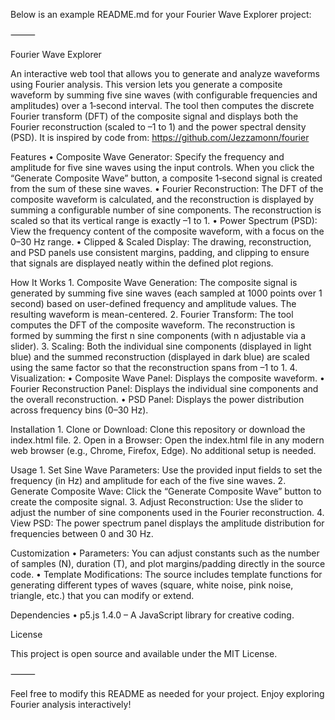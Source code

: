 Below is an example README.md for your Fourier Wave Explorer project:

⸻

Fourier Wave Explorer

An interactive web tool that allows you to generate and analyze waveforms using Fourier analysis. This version lets you generate a composite waveform by summing five sine waves (with configurable frequencies and amplitudes) over a 1‑second interval. The tool then computes the discrete Fourier transform (DFT) of the composite signal and displays both the Fourier reconstruction (scaled to –1 to 1) and the power spectral density (PSD). It is inspired by code from: https://github.com/Jezzamonn/fourier

Features
	•	Composite Wave Generator:
Specify the frequency and amplitude for five sine waves using the input controls. When you click the “Generate Composite Wave” button, a composite 1‑second signal is created from the sum of these sine waves.
	•	Fourier Reconstruction:
The DFT of the composite waveform is calculated, and the reconstruction is displayed by summing a configurable number of sine components. The reconstruction is scaled so that its vertical range is exactly –1 to 1.
	•	Power Spectrum (PSD):
View the frequency content of the composite waveform, with a focus on the 0–30 Hz range.
	•	Clipped & Scaled Display:
The drawing, reconstruction, and PSD panels use consistent margins, padding, and clipping to ensure that signals are displayed neatly within the defined plot regions.

How It Works
	1.	Composite Wave Generation:
The composite signal is generated by summing five sine waves (each sampled at 1000 points over 1 second) based on user-defined frequency and amplitude values. The resulting waveform is mean-centered.
	2.	Fourier Transform:
The tool computes the DFT of the composite waveform. The reconstruction is formed by summing the first n sine components (with n adjustable via a slider).
	3.	Scaling:
Both the individual sine components (displayed in light blue) and the summed reconstruction (displayed in dark blue) are scaled using the same factor so that the reconstruction spans from –1 to 1.
	4.	Visualization:
	•	Composite Wave Panel: Displays the composite waveform.
	•	Fourier Reconstruction Panel: Displays the individual sine components and the overall reconstruction.
	•	PSD Panel: Displays the power distribution across frequency bins (0–30 Hz).

Installation
	1.	Clone or Download:
Clone this repository or download the index.html file.
	2.	Open in a Browser:
Open the index.html file in any modern web browser (e.g., Chrome, Firefox, Edge). No additional setup is needed.

Usage
	1.	Set Sine Wave Parameters:
Use the provided input fields to set the frequency (in Hz) and amplitude for each of the five sine waves.
	2.	Generate Composite Wave:
Click the “Generate Composite Wave” button to create the composite signal.
	3.	Adjust Reconstruction:
Use the slider to adjust the number of sine components used in the Fourier reconstruction.
	4.	View PSD:
The power spectrum panel displays the amplitude distribution for frequencies between 0 and 30 Hz.

Customization
	•	Parameters:
You can adjust constants such as the number of samples (N), duration (T), and plot margins/padding directly in the source code.
	•	Template Modifications:
The source includes template functions for generating different types of waves (square, white noise, pink noise, triangle, etc.) that you can modify or extend.

Dependencies
	•	p5.js 1.4.0 – A JavaScript library for creative coding.

License

This project is open source and available under the MIT License.

⸻

Feel free to modify this README as needed for your project. Enjoy exploring Fourier analysis interactively!